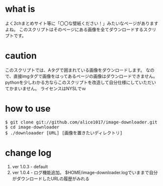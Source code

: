 # what is
よく2chまとめサイト等に「〇〇な壁紙ください！」みたいなページがありますよね。
このスクリプトはそのページにある画像を全てダウンロードするスクリプトです。

# caution
このスクリプトでは、Aタグで囲まれている画像をダウンロードします。
なので、直接imgタグで画像をはってあるページの画像はダウンロードできません。
pythonを少しわかる方ならこのスクリプトを改造して自分仕様にしていただいてかまいません。
ライセンスはNYSLでｗ

# how to use
<pre>
$ git clone git://github.com/alice1017/image-downloader.git
$ cd image-downloader
$ ./downloaader [URL] [画像を置きたいディレクトリ]
</pre>

# change log
<ol>
	<li>ver 1.0.3 - default</li>
	<li>ver 1.0.4 - ログ機能追加。 $HOME/image-downloader.logでいままで自分がダウンロードしたURLの履歴がみれる</li>
</ol>
